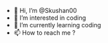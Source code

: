 - 👋 Hi, I’m @Skushan00
- 👀 I’m interested in coding
- 🌱 I’m currently learning coding
- 📫 How to reach me ?

<!---
Skushan00/Skushan00 is a ✨ special ✨ repository because its `README.md` (this file) appears on your GitHub profile.
You can click the Preview link to take a look at your changes.
--->

